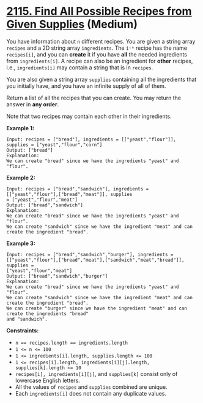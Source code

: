 # [2115. Find All Possible Recipes from Given Supplies][link] (Medium)

[link]: https://leetcode.com/problems/find-all-possible-recipes-from-given-supplies/

You have information about `n` different recipes. You are given a string array `recipes` and a 2D
string array `ingredients`. The `iᵗʰ` recipe has the name `recipes[i]`, and you can **create** it if
you have **all** the needed ingredients from `ingredients[i]`. A recipe can also be an ingredient
for **other** recipes, i.e., `ingredients[i]` may contain a string that is in `recipes`.

You are also given a string array `supplies` containing all the ingredients that you initially have,
and you have an infinite supply of all of them.

Return a list of all the recipes that you can create. You may return the answer in **any order**.

Note that two recipes may contain each other in their ingredients.

**Example 1:**

```
Input: recipes = ["bread"], ingredients = [["yeast","flour"]], supplies = ["yeast","flour","corn"]
Output: ["bread"]
Explanation:
We can create "bread" since we have the ingredients "yeast" and "flour".
```

**Example 2:**

```
Input: recipes = ["bread","sandwich"], ingredients = [["yeast","flour"],["bread","meat"]], supplies
= ["yeast","flour","meat"]
Output: ["bread","sandwich"]
Explanation:
We can create "bread" since we have the ingredients "yeast" and "flour".
We can create "sandwich" since we have the ingredient "meat" and can create the ingredient "bread".
```

**Example 3:**

```
Input: recipes = ["bread","sandwich","burger"], ingredients =
[["yeast","flour"],["bread","meat"],["sandwich","meat","bread"]], supplies =
["yeast","flour","meat"]
Output: ["bread","sandwich","burger"]
Explanation:
We can create "bread" since we have the ingredients "yeast" and "flour".
We can create "sandwich" since we have the ingredient "meat" and can create the ingredient "bread".
We can create "burger" since we have the ingredient "meat" and can create the ingredients "bread"
and "sandwich".
```

**Constraints:**

- `n == recipes.length == ingredients.length`
- `1 <= n <= 100`
- `1 <= ingredients[i].length, supplies.length <= 100`
- `1 <= recipes[i].length, ingredients[i][j].length, supplies[k].length <= 10`
- `recipes[i], ingredients[i][j]`, and `supplies[k]` consist only of lowercase English letters.
- All the values of `recipes` and `supplies` combined are unique.
- Each `ingredients[i]` does not contain any duplicate values.
